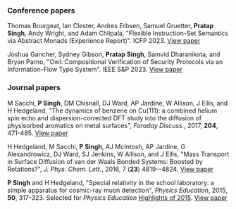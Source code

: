 
### Conference papers

Thomas Bourgeat, Ian Clester, Andres Erbsen, Samuel Gruetter, **Pratap Singh**, Andy Wright, and Adam Chlipala, "Flexible Instruction-Set Semantics via Abstract Monads (Experience Report)". ICFP 2023. [View paper](https://doi.org/10.1145/3607833)

Joshua Gancher, Sydney Gibson, **Pratap Singh**, Samvid Dharanikota, and Bryan Parno, "Owl: Compositional Verification of Security Protocols via an Information-Flow Type System". IEEE S&P 2023. [View paper](https://doi.org/10.1109/sp46215.2023.10179477)

### Journal papers

M Sacchi, **P Singh**, DM Chisnall, DJ Ward, AP Jardine, W Allison, J Ellis, and H Hedgeland, "The dynamics of benzene on Cu(111): a combined helium spin echo and dispersion-corrected DFT study into the diffusion of physisorbed aromatics on metal surfaces", *Faraday Discuss.*, 2017, **204**, 471-485. [View paper](http://dx.doi.org/10.1039/C7FD00095B)

H Hedgeland, M Sacchi, **P Singh**, AJ McIntosh, AP Jardine, G Alexandrowicz, DJ Ward, SJ Jenkins, W Allison, and J Ellis, "Mass Transport in Surface Diffusion of van der Waals Bonded Systems: Boosted by Rotations?", *J. Phys. Chem. Lett.*, 2016, 7 (**23**) 4819--4824. [View paper](http://dx.doi.org/10.1021/acs.jpclett.6b02024)  

**P Singh** and H Hedgeland, "Special relativity in the school laboratory: a simple apparatus for cosmic-ray muon detection", *Physics Education*, 2015, **50**, 317-323. Selected for *Physics Education* [Highlights of 2015](https://iopscience.iop.org/journal/0031-9120/page/Highlights%20of%202015). [View paper](http://dx.doi.org/10.1088/0031-9120/50/3/317)  
 